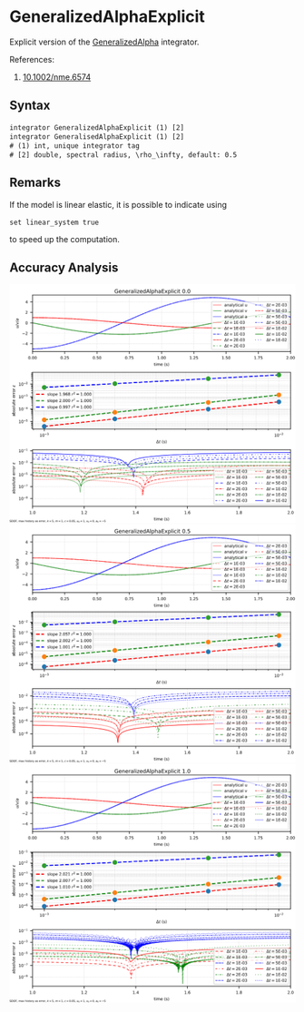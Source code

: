 # GeneralizedAlphaExplicit

Explicit version of the [GeneralizedAlpha](../Implicit/GeneralizedAlpha.md) integrator.

References:

1. [10.1002/nme.6574](https://doi.org/10.1002/nme.6574)

## Syntax

```text
integrator GeneralizedAlphaExplicit (1) [2]
integrator GeneralisedAlphaExplicit (1) [2]
# (1) int, unique integrator tag
# [2] double, spectral radius, \rho_\infty, default: 0.5
```

## Remarks

If the model is linear elastic, it is possible to indicate using

```text
set linear_system true
```

to speed up the computation.

## Accuracy Analysis

![generalizedalphaexplicit-0.0](generalizedalphaexplicit-0.0.svg)
![generalizedalphaexplicit-0.5](generalizedalphaexplicit-0.5.svg)
![generalizedalphaexplicit-1.0](generalizedalphaexplicit-1.0.svg)
